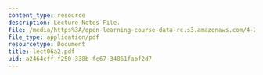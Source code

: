 ```yaml
---
content_type: resource
description: Lecture Notes File.
file: /media/https%3A/open-learning-course-data-rc.s3.amazonaws.com/4-273-introduction-to-design-inquiry-fall-2004/a2464cfff250338bfc6734861fabf2d7_lect06a2.pdf
file_type: application/pdf
resourcetype: Document
title: lect06a2.pdf
uid: a2464cff-f250-338b-fc67-34861fabf2d7
---
```

